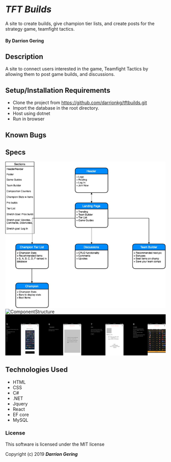 # _TFT Builds_
A site to create builds, give champion tier lists, and create posts for the strategy game, teamfight tactics.


#### By Darrion Gering

## Description

A site to connect users interested in the game, Teamfight Tactics by allowing them to post game builds, and discussions.

## Setup/Installation Requirements

* Clone the project from https://github.com/darrionkg/tftbuilds.git
* Import the database in the root directory.
* Host using dotnet
* Run in browser

## Known Bugs

## Specs
![ComponentStructure](./wireframes/tftplanning.jpg)
![ComponentStructure](./wireframes/wireframe1.png)
![ComponentStructure](./wireframes/wireframe2.png)


## Technologies Used
* HTML
* CSS
* C#
* .NET
* Jquery
* React
* EF core
* MySQL

### License
This software is licensed under the MIT license

Copyright (c) 2019 **_Darrion Gering_**
